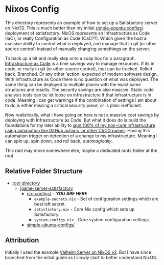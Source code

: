 # Nixos Config

This directory represents an example of how to set up a Satisfactory server on NixOS. This is much better than my initial [simple-ubuntu-configs/](../simple-ubuntu-configs/README.md) deployment of satisfactory. NixOS represents an Infrastructure as Code (IaC), or really Configuration as Code (CaC??). Which given the host a massive ability to control what is deployed, and manage that in git (or other source control) instead of manually changing somethings on the server.

To back up a bit and really step onto a soap box for a paragraph. [Infrastructure as Code](https://aws.amazon.com/what-is/iac/) is a time savings way to manage resources. If its in code, or really in git (or other source control), that can be tracked. Rolled back. Branched. Or any other 'action' expected of modern software design. With Infrastructure as Code there is no question of what was deployed. The same thing can be deployed to multiple places with the exact same structures and results. The security savings are also massive. Static code analysis tools can be let loose on infrastructure if that infrastructure is in code. Meaning I can get warnings if the combination of settings I am about to do is either missing a critical security piece, or is plain inefficient.

Now realistically, what I have going on here is not a massive cost savings by deploying with Infrastructure as Code. But what it does do is build the foundations for my later ability to [spin 100% of my non-core infrastructure using automation like GitHub actions, or other CI/CD runner](https://www.youtube.com/watch?v=tIWDpG7sNTU). Having this automation trigger on detection of a change to my infrastructure. Meaning I can spin up, spin down, and roll back, *automagically*.

This rant may move somewhere else, maybe a dedicated rants folder at the root.

## Relative Folder Structure

- [*root directory*](../../README.md)
  - [/game-server-satisfactory](../README.md)
    - [nix-configs/](./README.md) - ***YOU ARE HERE***
      - `example-secrets.nix` - Set of configuration settings which are best left secret.
      - `satisfactory.nix` - Core Nix config which sets up Satisfactory.
      - `system-configs.nix` - Core system configuration settings.
    - [simple-ubuntu-configs/](../simple-ubuntu-configs/README.md)

## Attribution

Initially I used the example [Valheim Server on NixOS v2](https://kevincox.ca/2022/12/09/valheim-server-nixos-v2/). But I have since branched from the initial guide as I slowly start to better understand NixOS.
